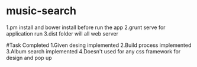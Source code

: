 # music-search
1.pm install and bower install before run the app
2.grunt serve for application run
3.dist folder will all web server

#Task Completed
1.Given desing implemented 
2.Build process implemented
3.Album search implemented 
4.Doesn't used for any css framework for design and pop up 
